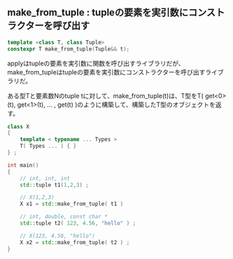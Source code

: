 ## make_from_tuple : tupleの要素を実引数にコンストラクターを呼び出す

~~~c++
template <class T, class Tuple>
constexpr T make_from_tuple(Tuple&& t);
~~~

applyはtupleの要素を実引数に関数を呼び出すライブラリだが、make_from_tupleはtupleの要素を実引数にコンストラクターを呼び出すライブラリだ。

ある型Tと要素数Nのtuple tに対して、make_from_tuple<T>(t)は、T型をT( get<0>(t), get<1>(t), ... , get<N>(t) )のように構築して、構築したT型のオブジェクトを返す。

~~~cpp
class X
{
    template < typename ... Types >
    T( Types ... ) { }
} ;

int main()
{
    // int, int, int
    std::tuple t1(1,2,3) ;

    // X(1,2,3)
    X x1 = std::make_from_tuple( t1 ) 

    // int, double, const char *
    std::tuple t2( 123, 4.56, "hello" ) ;

    // X(123, 4.56, "hello")
    X x2 = std::make_from_tuple( t2 ) ;
}
~~~
